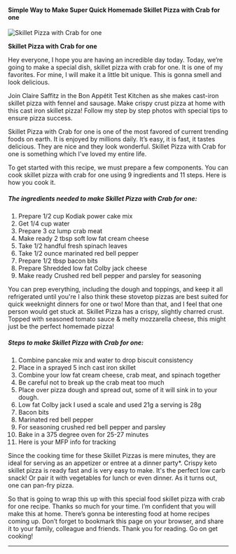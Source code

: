             

#### Simple Way to Make Super Quick Homemade Skillet Pizza with Crab for one

![Skillet Pizza with Crab for one](https://img-global.cpcdn.com/recipes/d509806caaf1f3e0/751x532cq70/skillet-pizza-with-crab-for-one-recipe-main-photo.jpg)

**Skillet Pizza with Crab for one**

Hey everyone, I hope you are having an incredible day today. Today, we’re going to make a special dish, skillet pizza with crab for one. It is one of my favorites. For mine, I will make it a little bit unique. This is gonna smell and look delicious.

Join Claire Saffitz in the Bon Appétit Test Kitchen as she makes cast-iron skillet pizza with fennel and sausage. Make crispy crust pizza at home with this cast iron skillet pizza! Follow my step by step photos with special tips to ensure pizza success.

Skillet Pizza with Crab for one is one of the most favored of current trending foods on earth. It is enjoyed by millions daily. It’s easy, it is fast, it tastes delicious. They are nice and they look wonderful. Skillet Pizza with Crab for one is something which I’ve loved my entire life.

To get started with this recipe, we must prepare a few components. You can cook skillet pizza with crab for one using 9 ingredients and 11 steps. Here is how you cook it.

##### The ingredients needed to make Skillet Pizza with Crab for one:

1.  Prepare 1/2 cup Kodiak power cake mix
2.  Get 1/4 cup water
3.  Prepare 3 oz lump crab meat
4.  Make ready 2 tbsp soft low fat cream cheese
5.  Take 1/2 handful fresh spinach leaves
6.  Take 1/2 ounce marinated red bell pepper
7.  Prepare 1/2 tbsp bacon bits
8.  Prepare Shredded low fat Colby jack cheese
9.  Make ready Crushed red bell pepper and parsley for seasoning

You can prep everything, including the dough and toppings, and keep it all refrigerated until you're I also think these stovetop pizzas are best suited for quick weeknight dinners for one or two! More than that, and I feel that one person would get stuck at. Skillet Pizza has a crispy, slightly charred crust. Topped with seasoned tomato sauce & melty mozzarella cheese, this might just be the perfect homemade pizza!

##### Steps to make Skillet Pizza with Crab for one:

1.  Combine pancake mix and water to drop biscuit consistency
2.  Place in a sprayed 5 inch cast iron skillet
3.  Combine your low fat cream cheese, crab meat, and spinach together
4.  Be careful not to break up the crab meat too much
5.  Place over pizza dough and spread out, some of it will sink in to your dough.
6.  Low fat Colby jack I used a scale and used 21g a serving is 28g
7.  Bacon bits
8.  Marinated red bell pepper
9.  For seasoning crushed red bell pepper and parsley
10.  Bake in a 375 degree oven for 25-27 minutes
11.  Here is your MFP info for tracking

Since the cooking time for these Skillet Pizzas is mere minutes, they are ideal for serving as an appetizer or entree at a dinner party\*. Crispy keto skillet pizza is ready fast and is very easy to make. It's the perfect low carb snack! Or pair it with vegetables for lunch or even dinner. As it turns out, one can pan-fry pizza.

So that is going to wrap this up with this special food skillet pizza with crab for one recipe. Thanks so much for your time. I’m confident that you will make this at home. There’s gonna be interesting food at home recipes coming up. Don’t forget to bookmark this page on your browser, and share it to your family, colleague and friends. Thank you for reading. Go on get cooking!

* * *